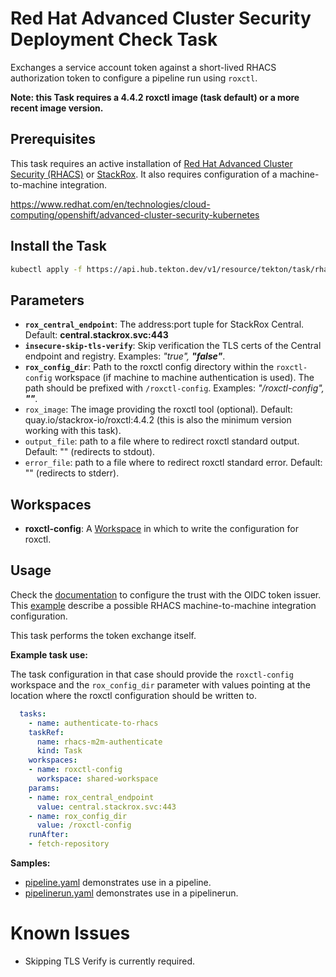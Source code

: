 # Red Hat Advanced Cluster Security Deployment Check Task

Exchanges a service account token against a short-lived RHACS authorization token to configure a pipeline run using `roxctl`.

**Note: this Task requires a 4.4.2 roxctl image (task default) or a more recent image version.**

## Prerequisites

This task requires an active installation of [Red Hat Advanced Cluster Security (RHACS)](https://www.redhat.com/en/resources/advanced-cluster-security-for-kubernetes-datasheet) or [StackRox](https://www.stackrox.io).  It also requires configuration of a machine-to-machine integration.

<https://www.redhat.com/en/technologies/cloud-computing/openshift/advanced-cluster-security-kubernetes>

## Install the Task

```bash
kubectl apply -f https://api.hub.tekton.dev/v1/resource/tekton/task/rhacs-m2m-authenticate/0.1/raw
```

## Parameters

- **`rox_central_endpoint`**: The address:port tuple for StackRox Central. Default: **central.stackrox.svc:443**
- **`insecure-skip-tls-verify`**: Skip verification the TLS certs of the Central endpoint and registry. Examples: _"true", **"false"**_.
- **`rox_config_dir`**: Path to the roxctl config directory within the `roxctl-config` workspace (if machine to machine authentication is used). The path should be prefixed with `/roxctl-config`. Examples: _"/roxctl-config", **""**_.
- `rox_image`: The image providing the roxctl tool (optional). Default: quay.io/stackrox-io/roxctl:4.4.2 (this is also the minimum version working with this task). 
- `output_file`: path to a file where to redirect roxctl standard output. Default: "" (redirects to stdout).
- `error_file`: path to a file where to redirect roxctl standard error. Default: "" (redirects to stderr).

## Workspaces

- **roxctl-config**: A [Workspace](https://github.com/tektoncd/pipeline/blob/main/docs/workspaces.md) in which to write the configuration for roxctl.

## Usage


Check the [documentation](https://docs.openshift.com/acs/operating/manage-user-access/configure-short-lived-access.html#configure-short-lived-access_configure-short-lived-access) to configure the trust with the OIDC token issuer. This [example](samples/configure-m2m.md) describe a possible RHACS machine-to-machine integration configuration.

This task performs the token exchange itself.

**Example task use:**

The task configuration in that case should provide the `roxctl-config` workspace and the `rox_config_dir` parameter with values pointing at the location where the roxctl configuration should be written to.

```yaml
  tasks:
    - name: authenticate-to-rhacs
    taskRef:
      name: rhacs-m2m-authenticate
      kind: Task
    workspaces:
    - name: roxctl-config
      workspace: shared-workspace
    params:
    - name: rox_central_endpoint
      value: central.stackrox.svc:443
    - name: rox_config_dir
      value: /roxctl-config
    runAfter:
    - fetch-repository
```

**Samples:**

* [pipeline.yaml](samples/pipeline.yaml) demonstrates use in a pipeline.
* [pipelinerun.yaml](samples/pipelinerun.yaml) demonstrates use in a pipelinerun.

# Known Issues

* Skipping TLS Verify is currently required.
